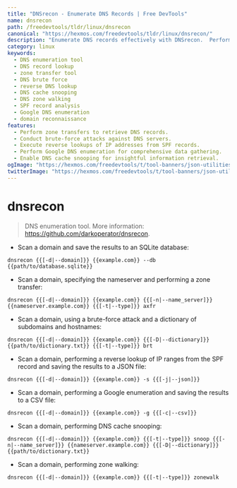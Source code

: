 ```yaml
---
title: "DNSrecon - Enumerate DNS Records | Free DevTools"
name: dnsrecon
path: /freedevtools/tldr/linux/dnsrecon
canonical: "https://hexmos.com/freedevtools/tldr/linux/dnsrecon/"
description: "Enumerate DNS records effectively with DNSrecon.  Perform zone transfers, brute-force attacks, and reverse lookups. Free online tool, no registration required."
category: linux
keywords:
  - DNS enumeration tool
  - DNS record lookup
  - zone transfer tool
  - DNS brute force
  - reverse DNS lookup
  - DNS cache snooping
  - DNS zone walking
  - SPF record analysis
  - Google DNS enumeration
  - domain reconnaissance
features:
  - Perform zone transfers to retrieve DNS records.
  - Conduct brute-force attacks against DNS servers.
  - Execute reverse lookups of IP addresses from SPF records.
  - Perform Google DNS enumeration for comprehensive data gathering.
  - Enable DNS cache snooping for insightful information retrieval.
ogImage: "https://hexmos.com/freedevtools/t/tool-banners/json-utilities-banner.png"
twitterImage: "https://hexmos.com/freedevtools/t/tool-banners/json-utilities-banner.png"
---
```


# dnsrecon

> DNS enumeration tool.
> More information: <https://github.com/darkoperator/dnsrecon>.

- Scan a domain and save the results to an SQLite database:

`dnsrecon {{[-d|--domain]}} {{example.com}} --db {{path/to/database.sqlite}}`

- Scan a domain, specifying the nameserver and performing a zone transfer:

`dnsrecon {{[-d|--domain]}} {{example.com}} {{[-n|--name_server]}} {{nameserver.example.com}} {{[-t|--type]}} axfr`

- Scan a domain, using a brute-force attack and a dictionary of subdomains and hostnames:

`dnsrecon {{[-d|--domain]}} {{example.com}} {{[-D|--dictionary]}} {{path/to/dictionary.txt}} {{[-t|--type]}} brt`

- Scan a domain, performing a reverse lookup of IP ranges from the SPF record and saving the results to a JSON file:

`dnsrecon {{[-d|--domain]}} {{example.com}} -s {{[-j|--json]}}`

- Scan a domain, performing a Google enumeration and saving the results to a CSV file:

`dnsrecon {{[-d|--domain]}} {{example.com}} -g {{[-c|--csv]}}`

- Scan a domain, performing DNS cache snooping:

`dnsrecon {{[-d|--domain]}} {{example.com}} {{[-t|--type]}} snoop {{[-n|--name_server]}} {{nameserver.example.com}} {{[-D|--dictionary]}} {{path/to/dictionary.txt}}`

- Scan a domain, performing zone walking:

`dnsrecon {{[-d|--domain]}} {{example.com}} {{[-t|--type]}} zonewalk`
